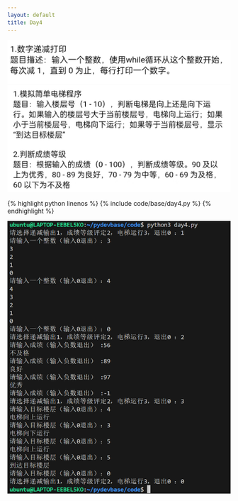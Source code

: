 ```yaml
---
layout: default
title: Day4
---
```


![D4W1](https://raw.githubusercontent.com/102300671/image/refs/heads/main/pydevbase/D4W1.png)
![D4W2](https://raw.githubusercontent.com/102300671/image/refs/heads/main/pydevbase/D4W2.png)

{% highlight python linenos %}
{% include code/base/day4.py %}
{% endhighlight %}

![D4A](https://raw.githubusercontent.com/102300671/image/refs/heads/main/pydevbase/D4A.png)